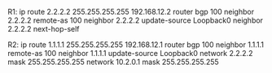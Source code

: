 R1:
ip route 2.2.2.2 255.255.255.255 192.168.12.2
router bgp 100
 neighbor 2.2.2.2 remote-as 100
 neighbor 2.2.2.2 update-source Loopback0
 neighbor 2.2.2.2 next-hop-self

R2:
ip route 1.1.1.1 255.255.255.255 192.168.12.1
router bgp 100
 neighbor 1.1.1.1 remote-as 100
 neighbor 1.1.1.1 update-source Loopback0
 network 2.2.2.2 mask 255.255.255.255
 network 10.2.0.1 mask 255.255.255.255